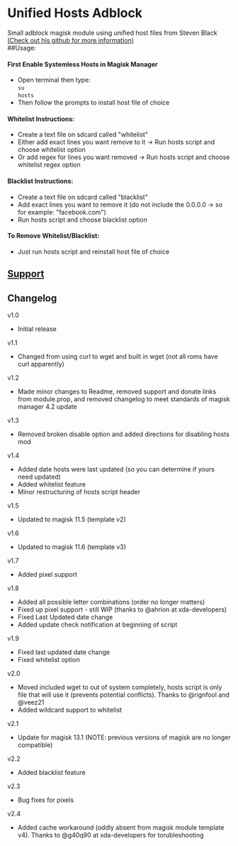 # Unified Hosts Adblock
Small adblock magisk module using unified host files from Steven Black [(Check out his github for more information)](https://github.com/StevenBlack/hosts)  
##Usage: 
#### First Enable Systemless Hosts in Magisk Manager
 - Open terminal then type:  
 `su`  
 `hosts`
 - Then follow the prompts to install host file of choice

#### Whitelist Instructions:
 - Create a text file on sdcard called "whitelist"
 - Either add exact lines you want remove to it -> Run hosts script and choose whitelist option
 - Or add regex for lines you want removed -> Run hosts script and choose whitelist regex option

#### Blacklist Instructions:
 - Create a text file on sdcard called "blacklist"
 - Add exact lines you want to remove it (do not include the 0.0.0.0 -> so for example: "facebook.com")
 - Run hosts script and choose blacklist option
 
#### To Remove Whitelist/Blacklist:
 - Just run hosts script and reinstall host file of choice


## [Support](https://forum.xda-developers.com/apps/magisk/magisk-unified-hosts-adblocker-t3559019)

## Changelog
v1.0
 - Initial release

v1.1 
 - Changed from using curl to wget and built in wget (not all roms have curl apparently)

v1.2
 - Made minor changes to Readme, removed support and donate links from module.prop, and removed changelog to meet standards of magisk manager 4.2 update

v1.3
 - Removed broken disable option and added directions for disabling hosts mod

v1.4
 - Added date hosts were last updated (so you can determine if yours need updated)
 - Added whitelist feature
 - Minor restructuring of hosts script header

v1.5
 - Updated to magisk 11.5 (template v2)
 
v1.6
 - Updated to magisk 11.6 (template v3)
 
v1.7
 - Added pixel support
 
v1.8
 - Added all possible letter combinations (order no longer matters)
 - Fixed up pixel support - still WIP (thanks to @ahrion at xda-developers)
 - Fixed Last Updated date change
 - Added update check notification at beginning of script

v1.9
 - Fixed last updated date change
 - Fixed whitelist option
 
v2.0
 - Moved included wget to out of system completely, hosts script is only file that will use it (prevents potential conflicts). Thanks to @rignfool and @veez21
 - Added wildcard support to whitelist
 
v2.1
 - Update for magisk 13.1 (NOTE: previous versions of magisk are no longer compatible)
 
v2.2
 - Added blacklist feature
 
v2.3
 - Bug fixes for pixels
 
v2.4
 - Added cache workaround (oddly absent from magisk module template v4). Thanks to @g40q90 at xda-developers for torubleshooting
